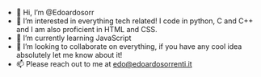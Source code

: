 - 👋 Hi, I’m @Edoardosorr
- 👀 I’m interested in everything tech related! I code in python, C and C++ and I am also proficient in HTML and CSS.
- 🌱 I’m currently learning JavaScript
- 💞️ I’m looking to collaborate on everything, if you have any cool idea absolutely let me know about it!
- 📫 Please reach out to me at edo@edoardosorrenti.it

<!---
Edoardosorr/Edoardosorr is a ✨ special ✨ repository because its `README.md` (this file) appears on your GitHub profile.
You can click the Preview link to take a look at your changes.
--->
